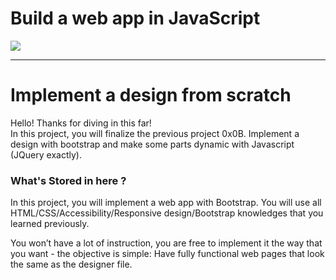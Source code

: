 # Build a web app in JavaScript

<img src="https://into-the-program.com/uploads/keyframes-animation-paused.jpg">
<hr>

<h1> Implement a design from scratch </h1>
<p> Hello! Thanks for diving in this far! 
<br> In this project, you will finalize the previous project 0x0B. Implement a design with bootstrap and make some parts dynamic with Javascript (JQuery exactly).</p>

<h3> What's Stored in here ? </h3>
<p> In this project, you will implement a web app with Bootstrap. You will use all HTML/CSS/Accessibility/Responsive design/Bootstrap knowledges that you learned previously.

You won’t have a lot of instruction, you are free to implement it the way that you want - the objective is simple: Have fully functional web pages that look the same as the designer file. </p>